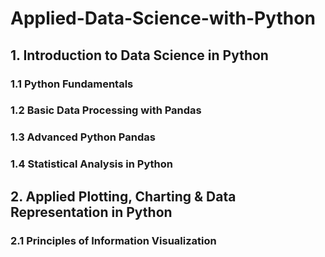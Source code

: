 # Applied-Data-Science-with-Python
## 1. Introduction to Data Science in Python
### 1.1 Python Fundamentals
### 1.2 Basic Data Processing with Pandas
### 1.3 Advanced Python Pandas
### 1.4 Statistical Analysis in Python
## 2. Applied Plotting, Charting & Data Representation in Python
### 2.1 Principles of Information Visualization
